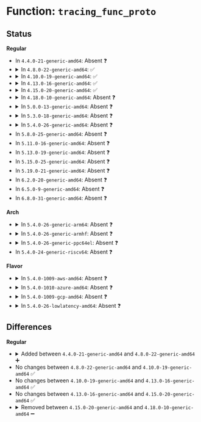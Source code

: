# Function: <code>tracing_func_proto</code>

## Status
<b>Regular</b>
<ul>
<li>
In <code>4.4.0-21-generic-amd64</code>: Absent ❓
</li>
<li>
<details>
<summary>In <code>4.8.0-22-generic-amd64</code>: ✅</summary>

```c
const struct bpf_func_proto * tracing_func_proto(enum bpf_func_id func_id)
```

```json
{
  "name": "tracing_func_proto",
  "collision_type": "Unique Static",
  "inline_type": "No",
  "funcs": [
    {
      "addr": 18446744071580369488,
      "name": "tracing_func_proto",
      "external": false,
      "loc": "kernel/trace/bpf_trace.c:379",
      "file": "kernel/trace/bpf_trace.c",
      "inline": "seen, unknown",
      "caller_inline": [],
      "caller_func": [
        "kernel/trace/bpf_trace.c:tp_prog_func_proto",
        "kernel/trace/bpf_trace.c:kprobe_prog_func_proto"
      ]
    }
  ],
  "symbols": [
    {
      "addr": 18446744071580369488,
      "name": "tracing_func_proto",
      "section": ".text",
      "bind": "STB_LOCAL",
      "size": 226
    }
  ]
}
```
</details>
</li>
<li>
<details>
<summary>In <code>4.10.0-19-generic-amd64</code>: ✅</summary>

```c
const struct bpf_func_proto * tracing_func_proto(enum bpf_func_id func_id)
```

```json
{
  "name": "tracing_func_proto",
  "collision_type": "Unique Static",
  "inline_type": "No",
  "funcs": [
    {
      "addr": 18446744071580417264,
      "name": "tracing_func_proto",
      "external": false,
      "loc": "kernel/trace/bpf_trace.c:398",
      "file": "kernel/trace/bpf_trace.c",
      "inline": "seen, unknown",
      "caller_inline": [],
      "caller_func": [
        "kernel/trace/bpf_trace.c:tp_prog_func_proto",
        "kernel/trace/bpf_trace.c:kprobe_prog_func_proto"
      ]
    }
  ],
  "symbols": [
    {
      "addr": 18446744071580417264,
      "name": "tracing_func_proto",
      "section": ".text",
      "bind": "STB_LOCAL",
      "size": 253
    }
  ]
}
```
</details>
</li>
<li>
<details>
<summary>In <code>4.13.0-16-generic-amd64</code>: ✅</summary>

```c
const struct bpf_func_proto * tracing_func_proto(enum bpf_func_id func_id)
```

```json
{
  "name": "tracing_func_proto",
  "collision_type": "Unique Static",
  "inline_type": "No",
  "funcs": [
    {
      "addr": 18446744071580429152,
      "name": "tracing_func_proto",
      "external": false,
      "loc": "kernel/trace/bpf_trace.c:462",
      "file": "kernel/trace/bpf_trace.c",
      "inline": "seen, unknown",
      "caller_inline": [],
      "caller_func": [
        "kernel/trace/bpf_trace.c:tp_prog_func_proto",
        "kernel/trace/bpf_trace.c:kprobe_prog_func_proto"
      ]
    }
  ],
  "symbols": [
    {
      "addr": 18446744071580429152,
      "name": "tracing_func_proto",
      "section": ".text",
      "bind": "STB_LOCAL",
      "size": 262
    }
  ]
}
```
</details>
</li>
<li>
<details>
<summary>In <code>4.15.0-20-generic-amd64</code>: ✅</summary>

```c
const struct bpf_func_proto * tracing_func_proto(enum bpf_func_id func_id)
```

```json
{
  "name": "tracing_func_proto",
  "collision_type": "Unique Static",
  "inline_type": "No",
  "funcs": [
    {
      "addr": 18446744071580485024,
      "name": "tracing_func_proto",
      "external": false,
      "loc": "kernel/trace/bpf_trace.c:506",
      "file": "kernel/trace/bpf_trace.c",
      "inline": "seen, unknown",
      "caller_inline": [],
      "caller_func": [
        "kernel/trace/bpf_trace.c:pe_prog_func_proto",
        "kernel/trace/bpf_trace.c:tp_prog_func_proto",
        "kernel/trace/bpf_trace.c:kprobe_prog_func_proto"
      ]
    }
  ],
  "symbols": [
    {
      "addr": 18446744071580485024,
      "name": "tracing_func_proto",
      "section": ".text",
      "bind": "STB_LOCAL",
      "size": 268
    }
  ]
}
```
</details>
</li>
<li>
<details>
<summary>In <code>4.18.0-10-generic-amd64</code>: Absent ❓</summary>

```json
{
  "name": "tracing_func_proto",
  "collision_type": "Unique Static",
  "inline_type": "Selective",
  "funcs": [
    {
      "addr": 0,
      "name": "tracing_func_proto",
      "external": false,
      "loc": "kernel/trace/bpf_trace.c:528",
      "file": "kernel/trace/bpf_trace.c",
      "inline": "not declared, inlined",
      "caller_inline": [],
      "caller_func": [
        "kernel/trace/bpf_trace.c:raw_tp_prog_func_proto",
        "kernel/trace/bpf_trace.c:pe_prog_func_proto",
        "kernel/trace/bpf_trace.c:tp_prog_func_proto",
        "kernel/trace/bpf_trace.c:kprobe_prog_func_proto"
      ]
    }
  ],
  "symbols": [
    {
      "addr": 18446744071580571392,
      "name": "tracing_func_proto.isra.7",
      "section": ".text",
      "bind": "STB_LOCAL",
      "size": 238
    },
    {
      "addr": 18446744071580573801,
      "name": "tracing_func_proto.isra.7.cold.9",
      "section": ".text",
      "bind": "STB_LOCAL",
      "size": 46
    }
  ]
}
```
</details>
</li>
<li>
<details>
<summary>In <code>5.0.0-13-generic-amd64</code>: Absent ❓</summary>

```json
{
  "name": "tracing_func_proto",
  "collision_type": "Unique Static",
  "inline_type": "Selective",
  "funcs": [
    {
      "addr": 0,
      "name": "tracing_func_proto",
      "external": false,
      "loc": "kernel/trace/bpf_trace.c:564",
      "file": "kernel/trace/bpf_trace.c",
      "inline": "not declared, inlined",
      "caller_inline": [],
      "caller_func": [
        "kernel/trace/bpf_trace.c:raw_tp_prog_func_proto",
        "kernel/trace/bpf_trace.c:pe_prog_func_proto",
        "kernel/trace/bpf_trace.c:tp_prog_func_proto",
        "kernel/trace/bpf_trace.c:kprobe_prog_func_proto"
      ]
    }
  ],
  "symbols": [
    {
      "addr": 18446744071580629408,
      "name": "tracing_func_proto.isra.12",
      "section": ".text",
      "bind": "STB_LOCAL",
      "size": 351
    },
    {
      "addr": 18446744071580632089,
      "name": "tracing_func_proto.isra.12.cold.14",
      "section": ".text",
      "bind": "STB_LOCAL",
      "size": 46
    }
  ]
}
```
</details>
</li>
<li>
<details>
<summary>In <code>5.3.0-18-generic-amd64</code>: Absent ❓</summary>

```json
{
  "name": "tracing_func_proto",
  "collision_type": "Unique Static",
  "inline_type": "Selective",
  "funcs": [
    {
      "addr": 0,
      "name": "tracing_func_proto",
      "external": false,
      "loc": "kernel/trace/bpf_trace.c:661",
      "file": "kernel/trace/bpf_trace.c",
      "inline": "not declared, inlined",
      "caller_inline": [],
      "caller_func": [
        "kernel/trace/bpf_trace.c:raw_tp_prog_func_proto",
        "kernel/trace/bpf_trace.c:pe_prog_func_proto",
        "kernel/trace/bpf_trace.c:tp_prog_func_proto",
        "kernel/trace/bpf_trace.c:kprobe_prog_func_proto"
      ]
    }
  ],
  "symbols": [
    {
      "addr": 18446744071580690240,
      "name": "tracing_func_proto.isra.0",
      "section": ".text",
      "bind": "STB_LOCAL",
      "size": 455
    },
    {
      "addr": 18446744071580693547,
      "name": "tracing_func_proto.isra.0.cold",
      "section": ".text",
      "bind": "STB_LOCAL",
      "size": 46
    }
  ]
}
```
</details>
</li>
<li>
<details>
<summary>In <code>5.4.0-26-generic-amd64</code>: Absent ❓</summary>

```json
{
  "name": "tracing_func_proto",
  "collision_type": "Unique Static",
  "inline_type": "Selective",
  "funcs": [
    {
      "addr": 0,
      "name": "tracing_func_proto",
      "external": false,
      "loc": "kernel/trace/bpf_trace.c:685",
      "file": "kernel/trace/bpf_trace.c",
      "inline": "not declared, inlined",
      "caller_inline": [],
      "caller_func": [
        "kernel/trace/bpf_trace.c:raw_tp_prog_func_proto",
        "kernel/trace/bpf_trace.c:pe_prog_func_proto",
        "kernel/trace/bpf_trace.c:tp_prog_func_proto",
        "kernel/trace/bpf_trace.c:kprobe_prog_func_proto"
      ]
    }
  ],
  "symbols": [
    {
      "addr": 18446744071580737200,
      "name": "tracing_func_proto.isra.0",
      "section": ".text",
      "bind": "STB_LOCAL",
      "size": 455
    },
    {
      "addr": 18446744071580740571,
      "name": "tracing_func_proto.isra.0.cold",
      "section": ".text",
      "bind": "STB_LOCAL",
      "size": 46
    }
  ]
}
```
</details>
</li>
<li>
In <code>5.8.0-25-generic-amd64</code>: Absent ❓
</li>
<li>
In <code>5.11.0-16-generic-amd64</code>: Absent ❓
</li>
<li>
In <code>5.13.0-19-generic-amd64</code>: Absent ❓
</li>
<li>
In <code>5.15.0-25-generic-amd64</code>: Absent ❓
</li>
<li>
In <code>5.19.0-21-generic-amd64</code>: Absent ❓
</li>
<li>
In <code>6.2.0-20-generic-amd64</code>: Absent ❓
</li>
<li>
In <code>6.5.0-9-generic-amd64</code>: Absent ❓
</li>
<li>
In <code>6.8.0-31-generic-amd64</code>: Absent ❓
</li>
</ul>
<b>Arch</b>
<ul>
<li>
<details>
<summary>In <code>5.4.0-26-generic-arm64</code>: Absent ❓</summary>

```json
{
  "name": "tracing_func_proto",
  "collision_type": "Unique Static",
  "inline_type": "Selective",
  "funcs": [
    {
      "addr": 18446603336492043904,
      "name": "tracing_func_proto",
      "external": false,
      "loc": "kernel/trace/bpf_trace.c:685",
      "file": "kernel/trace/bpf_trace.c",
      "inline": "not declared, inlined",
      "caller_inline": [],
      "caller_func": [
        "kernel/trace/bpf_trace.c:raw_tp_prog_func_proto",
        "kernel/trace/bpf_trace.c:pe_prog_func_proto",
        "kernel/trace/bpf_trace.c:tp_prog_func_proto",
        "kernel/trace/bpf_trace.c:kprobe_prog_func_proto"
      ]
    }
  ],
  "symbols": [
    {
      "addr": 18446603336492043904,
      "name": "tracing_func_proto.isra.0",
      "section": ".text",
      "bind": "STB_LOCAL",
      "size": 424
    }
  ]
}
```
</details>
</li>
<li>
<details>
<summary>In <code>5.4.0-26-generic-armhf</code>: Absent ❓</summary>

```json
{
  "name": "tracing_func_proto",
  "collision_type": "Unique Static",
  "inline_type": "Selective",
  "funcs": [
    {
      "addr": 3225947228,
      "name": "tracing_func_proto",
      "external": false,
      "loc": "kernel/trace/bpf_trace.c:685",
      "file": "kernel/trace/bpf_trace.c",
      "inline": "not declared, inlined",
      "caller_inline": [],
      "caller_func": [
        "kernel/trace/bpf_trace.c:raw_tp_prog_func_proto",
        "kernel/trace/bpf_trace.c:pe_prog_func_proto",
        "kernel/trace/bpf_trace.c:tp_prog_func_proto",
        "kernel/trace/bpf_trace.c:kprobe_prog_func_proto"
      ]
    }
  ],
  "symbols": [
    {
      "addr": 3225947228,
      "name": "tracing_func_proto.constprop.0",
      "section": ".text",
      "bind": "STB_LOCAL",
      "size": 824
    }
  ]
}
```
</details>
</li>
<li>
<details>
<summary>In <code>5.4.0-26-generic-ppc64el</code>: Absent ❓</summary>

```json
{
  "name": "tracing_func_proto",
  "collision_type": "Unique Static",
  "inline_type": "Selective",
  "funcs": [
    {
      "addr": 13835058055285218288,
      "name": "tracing_func_proto",
      "external": false,
      "loc": "kernel/trace/bpf_trace.c:685",
      "file": "kernel/trace/bpf_trace.c",
      "inline": "not declared, inlined",
      "caller_inline": [],
      "caller_func": [
        "kernel/trace/bpf_trace.c:raw_tp_prog_func_proto",
        "kernel/trace/bpf_trace.c:pe_prog_func_proto",
        "kernel/trace/bpf_trace.c:pe_prog_func_proto",
        "kernel/trace/bpf_trace.c:tp_prog_func_proto",
        "kernel/trace/bpf_trace.c:kprobe_prog_func_proto"
      ]
    }
  ],
  "symbols": [
    {
      "addr": 13835058055285218288,
      "name": "tracing_func_proto.isra.0",
      "section": ".text",
      "bind": "STB_LOCAL",
      "size": 908
    }
  ]
}
```
</details>
</li>
<li>
In <code>5.4.0-24-generic-riscv64</code>: Absent ❓
</li>
</ul>
<b>Flavor</b>
<ul>
<li>
<details>
<summary>In <code>5.4.0-1009-aws-amd64</code>: Absent ❓</summary>

```json
{
  "name": "tracing_func_proto",
  "collision_type": "Unique Static",
  "inline_type": "Selective",
  "funcs": [
    {
      "addr": 0,
      "name": "tracing_func_proto",
      "external": false,
      "loc": "kernel/trace/bpf_trace.c:685",
      "file": "kernel/trace/bpf_trace.c",
      "inline": "not declared, inlined",
      "caller_inline": [],
      "caller_func": [
        "kernel/trace/bpf_trace.c:raw_tp_prog_func_proto",
        "kernel/trace/bpf_trace.c:pe_prog_func_proto",
        "kernel/trace/bpf_trace.c:tp_prog_func_proto",
        "kernel/trace/bpf_trace.c:kprobe_prog_func_proto"
      ]
    }
  ],
  "symbols": [
    {
      "addr": 18446744071580706000,
      "name": "tracing_func_proto.isra.0",
      "section": ".text",
      "bind": "STB_LOCAL",
      "size": 455
    },
    {
      "addr": 18446744071580709371,
      "name": "tracing_func_proto.isra.0.cold",
      "section": ".text",
      "bind": "STB_LOCAL",
      "size": 46
    }
  ]
}
```
</details>
</li>
<li>
<details>
<summary>In <code>5.4.0-1010-azure-amd64</code>: Absent ❓</summary>

```json
{
  "name": "tracing_func_proto",
  "collision_type": "Unique Static",
  "inline_type": "Selective",
  "funcs": [
    {
      "addr": 0,
      "name": "tracing_func_proto",
      "external": false,
      "loc": "kernel/trace/bpf_trace.c:685",
      "file": "kernel/trace/bpf_trace.c",
      "inline": "not declared, inlined",
      "caller_inline": [],
      "caller_func": [
        "kernel/trace/bpf_trace.c:raw_tp_prog_func_proto",
        "kernel/trace/bpf_trace.c:pe_prog_func_proto",
        "kernel/trace/bpf_trace.c:tp_prog_func_proto",
        "kernel/trace/bpf_trace.c:kprobe_prog_func_proto"
      ]
    }
  ],
  "symbols": [
    {
      "addr": 18446744071580652208,
      "name": "tracing_func_proto.isra.0",
      "section": ".text",
      "bind": "STB_LOCAL",
      "size": 455
    },
    {
      "addr": 18446744071580655579,
      "name": "tracing_func_proto.isra.0.cold",
      "section": ".text",
      "bind": "STB_LOCAL",
      "size": 46
    }
  ]
}
```
</details>
</li>
<li>
<details>
<summary>In <code>5.4.0-1009-gcp-amd64</code>: Absent ❓</summary>

```json
{
  "name": "tracing_func_proto",
  "collision_type": "Unique Static",
  "inline_type": "Selective",
  "funcs": [
    {
      "addr": 0,
      "name": "tracing_func_proto",
      "external": false,
      "loc": "kernel/trace/bpf_trace.c:685",
      "file": "kernel/trace/bpf_trace.c",
      "inline": "not declared, inlined",
      "caller_inline": [],
      "caller_func": [
        "kernel/trace/bpf_trace.c:raw_tp_prog_func_proto",
        "kernel/trace/bpf_trace.c:pe_prog_func_proto",
        "kernel/trace/bpf_trace.c:tp_prog_func_proto",
        "kernel/trace/bpf_trace.c:kprobe_prog_func_proto"
      ]
    }
  ],
  "symbols": [
    {
      "addr": 18446744071580697248,
      "name": "tracing_func_proto.isra.0",
      "section": ".text",
      "bind": "STB_LOCAL",
      "size": 455
    },
    {
      "addr": 18446744071580700619,
      "name": "tracing_func_proto.isra.0.cold",
      "section": ".text",
      "bind": "STB_LOCAL",
      "size": 46
    }
  ]
}
```
</details>
</li>
<li>
<details>
<summary>In <code>5.4.0-26-lowlatency-amd64</code>: Absent ❓</summary>

```json
{
  "name": "tracing_func_proto",
  "collision_type": "Unique Static",
  "inline_type": "Selective",
  "funcs": [
    {
      "addr": 0,
      "name": "tracing_func_proto",
      "external": false,
      "loc": "kernel/trace/bpf_trace.c:685",
      "file": "kernel/trace/bpf_trace.c",
      "inline": "not declared, inlined",
      "caller_inline": [],
      "caller_func": [
        "kernel/trace/bpf_trace.c:raw_tp_prog_func_proto",
        "kernel/trace/bpf_trace.c:pe_prog_func_proto",
        "kernel/trace/bpf_trace.c:tp_prog_func_proto",
        "kernel/trace/bpf_trace.c:kprobe_prog_func_proto"
      ]
    }
  ],
  "symbols": [
    {
      "addr": 18446744071580752832,
      "name": "tracing_func_proto.isra.0",
      "section": ".text",
      "bind": "STB_LOCAL",
      "size": 455
    },
    {
      "addr": 18446744071580758571,
      "name": "tracing_func_proto.isra.0.cold",
      "section": ".text",
      "bind": "STB_LOCAL",
      "size": 46
    }
  ]
}
```
</details>
</li>
</ul>

## Differences
<b>Regular</b>
<ul>
<li>
<details>
<summary>Added between <code>4.4.0-21-generic-amd64</code> and <code>4.8.0-22-generic-amd64</code> ➕</summary>

```c
const struct bpf_func_proto * tracing_func_proto(enum bpf_func_id func_id)
```
</details>
</li>
<li>
No changes between <code>4.8.0-22-generic-amd64</code> and <code>4.10.0-19-generic-amd64</code> ✅
</li>
<li>
No changes between <code>4.10.0-19-generic-amd64</code> and <code>4.13.0-16-generic-amd64</code> ✅
</li>
<li>
No changes between <code>4.13.0-16-generic-amd64</code> and <code>4.15.0-20-generic-amd64</code> ✅
</li>
<li>
<details>
<summary>Removed between <code>4.15.0-20-generic-amd64</code> and <code>4.18.0-10-generic-amd64</code> ➖</summary>

```c
const struct bpf_func_proto * tracing_func_proto(enum bpf_func_id func_id)
```
</details>
</li>
</ul>
